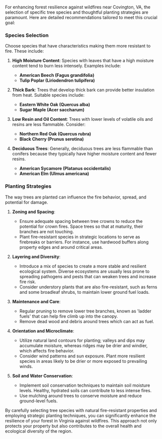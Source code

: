 For enhancing forest resilience against wildfires near Covington, VA, the selection of specific tree species and thoughtful planting strategies are paramount. Here are detailed recommendations tailored to meet this crucial goal:

### Species Selection
Choose species that have characteristics making them more resistant to fire. These include:

1. **High Moisture Content**: Species with leaves that have a high moisture content tend to burn less intensely. Examples include:
   - **American Beech (Fagus grandifolia)**
   - **Tulip Poplar (Liriodendron tulipifera)**

2. **Thick Bark**: Trees that develop thick bark can provide better insulation from heat. Suitable species include:
   - **Eastern White Oak (Quercus alba)**
   - **Sugar Maple (Acer saccharum)**

3. **Low Resin and Oil Content**: Trees with lower levels of volatile oils and resins are less flammable. Consider:
   - **Northern Red Oak (Quercus rubra)**
   - **Black Cherry (Prunus serotina)**

4. **Deciduous Trees**: Generally, deciduous trees are less flammable than conifers because they typically have higher moisture content and fewer resins.
   - **American Sycamore (Platanus occidentalis)**
   - **American Elm (Ulmus americana)**

### Planting Strategies
The way trees are planted can influence the fire behavior, spread, and potential for damage.

1. **Zoning and Spacing**:
   - Ensure adequate spacing between tree crowns to reduce the potential for crown fires. Space trees so that at maturity, their branches are not touching.
   - Plant fire-resistant species in strategic locations to serve as firebreaks or barriers. For instance, use hardwood buffers along property edges and around critical areas.

2. **Layering and Diversity**:
   - Introduce a mix of species to create a more stable and resilient ecological system. Diverse ecosystems are usually less prone to spreading pathogens and pests that can weaken trees and increase fire risk.
   - Consider understory plants that are also fire-resistant, such as ferns and some broadleaf shrubs, to maintain lower ground fuel loads.

3. **Maintenance and Care**:
   - Regular pruning to remove lower tree branches, known as 'ladder fuels' that can help fire climb up into the canopy.
   - Remove dead wood and debris around trees which can act as fuel.

4. **Orientation and Microclimate**:
   - Utilize natural land contours for planting; valleys and dips may accumulate moisture, whereas ridges may be drier and windier, which affects fire behavior.
   - Consider wind patterns and sun exposure. Plant more resilient species in areas likely to be drier or more exposed to prevailing winds.

5. **Soil and Water Conservation**:
   - Implement soil conservation techniques to maintain soil moisture levels. Healthy, hydrated soils can contribute to less intense fires.
   - Use mulching around trees to conserve moisture and reduce ground-level fuels.

By carefully selecting tree species with natural fire-resistant properties and employing strategic planting techniques, you can significantly enhance the resilience of your forest in Virginia against wildfires. This approach not only protects your property but also contributes to the overall health and ecological diversity of the region.